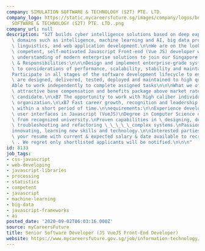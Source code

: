 ```yaml
---
company: SIMULATION SOFTWARE & TECHNOLOGY (S2T) PTE. LTD.
company_logo: https://static.mycareersfuture.sg/images/company/logos/bd716f623354b0ef672876cfa290aa67/SIMULATION
  SOFTWARE & TECHNOLOGY (S2T) PTE. LTD..png
company_url: null
description: "S2T builds cyber intelligence solutions based on deep expertise in diverse\
  \ domains such as intelligence, machine learning and AI, big data processing, statistics,\
  \ linguistics, and web application development.\n\nWe are on the lookout for highly\
  \ competent, self-motivated Javascript Front-end (Vue JS) developer with a deep\
  \ understanding of modern enterprise solutions to join our Singapore team.\n\nRoles\
  \ & Responsibilities:\n\n\nDesign and implement enterprise-grade systems with attention\
  \ to considerations of performance, scalability, stability and maintainability.\n\
  Participate in all stages of the software development lifecycle to ensure that systems\
  \ are designed, delivered, tested, deployed and maintained to high quality standards.\n\
  Able to work independently to complete assigned tasks\n\n\nWhat we offer\n\xB7 An\
  \ attractive base compensation and benefits package above market rates for the right\
  \ candidate.\n\xB7 The opportunity to work with high caliber individual across the\
  \ organization.\n\xB7 Fast career growth, recognition and leadership opportunities\
  \ within a short period of time.\n\nequirements:\n\nExperience developing modern\
  \ user interfaces in Javascript (VueJS)\nDegree in Computer Science or equivalent\
  \ from recognized university.\nProven capabilities in \_designing, developing, maintaining,\
  \ troubleshooting and refactoring \_\_\_\_\_complex systems.\nPassionate about \_\
  innovating, learning new skills and technology.\n\nInterested parties, please send\
  \ your resume with current & expected salary & date available to recruit@s2t.ai\
  \ . We regret only shortlisted applicants will be notified.\n\n\n"
id: 8133
job_tags:
- css-javascript
- web-developing
- javascript-libraries
- processing
- statistics
- competent
- javascript
- machine-learning
- big-data
- javascript-frameworks
- ai
posted_date: '2020-09-02T06:03:16.000Z'
source: myCareersFuture
title: Senior Software Developer (JS VueJS Front-End Developer)
website: https://www.mycareersfuture.gov.sg/job/information-technology/senior-software-developer-simulation-software-technology-6482466caf65ad851ad8c3cc576605dd
---
```

